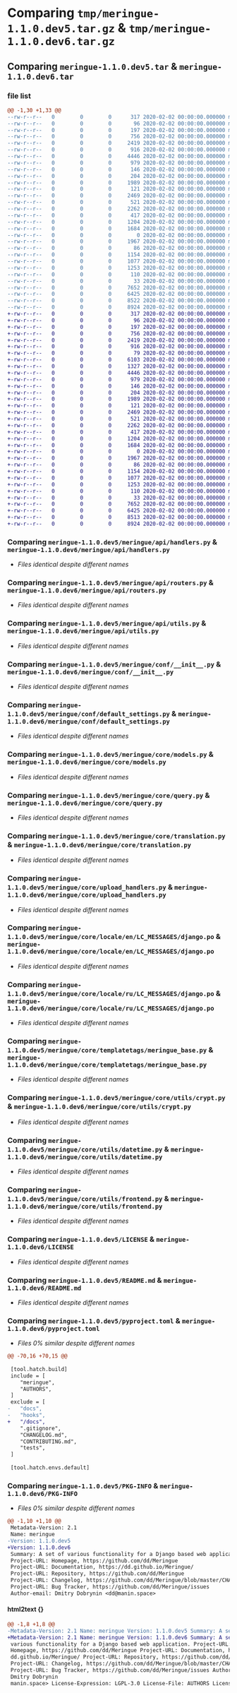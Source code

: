 # Comparing `tmp/meringue-1.1.0.dev5.tar.gz` & `tmp/meringue-1.1.0.dev6.tar.gz`

## Comparing `meringue-1.1.0.dev5.tar` & `meringue-1.1.0.dev6.tar`

### file list

```diff
@@ -1,30 +1,33 @@
--rw-r--r--   0        0        0      317 2020-02-02 00:00:00.000000 meringue-1.1.0.dev5/meringue/__init__.py
--rw-r--r--   0        0        0       96 2020-02-02 00:00:00.000000 meringue-1.1.0.dev5/meringue/api/__init__.py
--rw-r--r--   0        0        0      197 2020-02-02 00:00:00.000000 meringue-1.1.0.dev5/meringue/api/apps.py
--rw-r--r--   0        0        0      756 2020-02-02 00:00:00.000000 meringue-1.1.0.dev5/meringue/api/handlers.py
--rw-r--r--   0        0        0     2419 2020-02-02 00:00:00.000000 meringue-1.1.0.dev5/meringue/api/routers.py
--rw-r--r--   0        0        0      916 2020-02-02 00:00:00.000000 meringue-1.1.0.dev5/meringue/api/utils.py
--rw-r--r--   0        0        0     4446 2020-02-02 00:00:00.000000 meringue-1.1.0.dev5/meringue/conf/__init__.py
--rw-r--r--   0        0        0      979 2020-02-02 00:00:00.000000 meringue-1.1.0.dev5/meringue/conf/default_settings.py
--rw-r--r--   0        0        0      146 2020-02-02 00:00:00.000000 meringue-1.1.0.dev5/meringue/core/__init__.py
--rw-r--r--   0        0        0      204 2020-02-02 00:00:00.000000 meringue-1.1.0.dev5/meringue/core/apps.py
--rw-r--r--   0        0        0     1989 2020-02-02 00:00:00.000000 meringue-1.1.0.dev5/meringue/core/models.py
--rw-r--r--   0        0        0      121 2020-02-02 00:00:00.000000 meringue-1.1.0.dev5/meringue/core/options.py
--rw-r--r--   0        0        0     2469 2020-02-02 00:00:00.000000 meringue-1.1.0.dev5/meringue/core/query.py
--rw-r--r--   0        0        0      521 2020-02-02 00:00:00.000000 meringue-1.1.0.dev5/meringue/core/translation.py
--rw-r--r--   0        0        0     2262 2020-02-02 00:00:00.000000 meringue-1.1.0.dev5/meringue/core/upload_handlers.py
--rw-r--r--   0        0        0      417 2020-02-02 00:00:00.000000 meringue-1.1.0.dev5/meringue/core/views.py
--rw-r--r--   0        0        0     1204 2020-02-02 00:00:00.000000 meringue-1.1.0.dev5/meringue/core/locale/en/LC_MESSAGES/django.po
--rw-r--r--   0        0        0     1684 2020-02-02 00:00:00.000000 meringue-1.1.0.dev5/meringue/core/locale/ru/LC_MESSAGES/django.po
--rw-r--r--   0        0        0        0 2020-02-02 00:00:00.000000 meringue-1.1.0.dev5/meringue/core/templatetags/__init__.py
--rw-r--r--   0        0        0     1967 2020-02-02 00:00:00.000000 meringue-1.1.0.dev5/meringue/core/templatetags/meringue_base.py
--rw-r--r--   0        0        0       86 2020-02-02 00:00:00.000000 meringue-1.1.0.dev5/meringue/core/utils/__init__.py
--rw-r--r--   0        0        0     1154 2020-02-02 00:00:00.000000 meringue-1.1.0.dev5/meringue/core/utils/crypt.py
--rw-r--r--   0        0        0     1077 2020-02-02 00:00:00.000000 meringue-1.1.0.dev5/meringue/core/utils/datetime.py
--rw-r--r--   0        0        0     1253 2020-02-02 00:00:00.000000 meringue-1.1.0.dev5/meringue/core/utils/frontend.py
--rw-r--r--   0        0        0      110 2020-02-02 00:00:00.000000 meringue-1.1.0.dev5/.gitignore
--rw-r--r--   0        0        0       33 2020-02-02 00:00:00.000000 meringue-1.1.0.dev5/AUTHORS
--rw-r--r--   0        0        0     7652 2020-02-02 00:00:00.000000 meringue-1.1.0.dev5/LICENSE
--rw-r--r--   0        0        0     6425 2020-02-02 00:00:00.000000 meringue-1.1.0.dev5/README.md
--rw-r--r--   0        0        0     8522 2020-02-02 00:00:00.000000 meringue-1.1.0.dev5/pyproject.toml
--rw-r--r--   0        0        0     8924 2020-02-02 00:00:00.000000 meringue-1.1.0.dev5/PKG-INFO
+-rw-r--r--   0        0        0      317 2020-02-02 00:00:00.000000 meringue-1.1.0.dev6/meringue/__init__.py
+-rw-r--r--   0        0        0       96 2020-02-02 00:00:00.000000 meringue-1.1.0.dev6/meringue/api/__init__.py
+-rw-r--r--   0        0        0      197 2020-02-02 00:00:00.000000 meringue-1.1.0.dev6/meringue/api/apps.py
+-rw-r--r--   0        0        0      756 2020-02-02 00:00:00.000000 meringue-1.1.0.dev6/meringue/api/handlers.py
+-rw-r--r--   0        0        0     2419 2020-02-02 00:00:00.000000 meringue-1.1.0.dev6/meringue/api/routers.py
+-rw-r--r--   0        0        0      916 2020-02-02 00:00:00.000000 meringue-1.1.0.dev6/meringue/api/utils.py
+-rw-r--r--   0        0        0       79 2020-02-02 00:00:00.000000 meringue-1.1.0.dev6/meringue/api/docs/__init__.py
+-rw-r--r--   0        0        0     6103 2020-02-02 00:00:00.000000 meringue-1.1.0.dev6/meringue/api/docs/patchers.py
+-rw-r--r--   0        0        0     1327 2020-02-02 00:00:00.000000 meringue-1.1.0.dev6/meringue/api/docs/views.py
+-rw-r--r--   0        0        0     4446 2020-02-02 00:00:00.000000 meringue-1.1.0.dev6/meringue/conf/__init__.py
+-rw-r--r--   0        0        0      979 2020-02-02 00:00:00.000000 meringue-1.1.0.dev6/meringue/conf/default_settings.py
+-rw-r--r--   0        0        0      146 2020-02-02 00:00:00.000000 meringue-1.1.0.dev6/meringue/core/__init__.py
+-rw-r--r--   0        0        0      204 2020-02-02 00:00:00.000000 meringue-1.1.0.dev6/meringue/core/apps.py
+-rw-r--r--   0        0        0     1989 2020-02-02 00:00:00.000000 meringue-1.1.0.dev6/meringue/core/models.py
+-rw-r--r--   0        0        0      121 2020-02-02 00:00:00.000000 meringue-1.1.0.dev6/meringue/core/options.py
+-rw-r--r--   0        0        0     2469 2020-02-02 00:00:00.000000 meringue-1.1.0.dev6/meringue/core/query.py
+-rw-r--r--   0        0        0      521 2020-02-02 00:00:00.000000 meringue-1.1.0.dev6/meringue/core/translation.py
+-rw-r--r--   0        0        0     2262 2020-02-02 00:00:00.000000 meringue-1.1.0.dev6/meringue/core/upload_handlers.py
+-rw-r--r--   0        0        0      417 2020-02-02 00:00:00.000000 meringue-1.1.0.dev6/meringue/core/views.py
+-rw-r--r--   0        0        0     1204 2020-02-02 00:00:00.000000 meringue-1.1.0.dev6/meringue/core/locale/en/LC_MESSAGES/django.po
+-rw-r--r--   0        0        0     1684 2020-02-02 00:00:00.000000 meringue-1.1.0.dev6/meringue/core/locale/ru/LC_MESSAGES/django.po
+-rw-r--r--   0        0        0        0 2020-02-02 00:00:00.000000 meringue-1.1.0.dev6/meringue/core/templatetags/__init__.py
+-rw-r--r--   0        0        0     1967 2020-02-02 00:00:00.000000 meringue-1.1.0.dev6/meringue/core/templatetags/meringue_base.py
+-rw-r--r--   0        0        0       86 2020-02-02 00:00:00.000000 meringue-1.1.0.dev6/meringue/core/utils/__init__.py
+-rw-r--r--   0        0        0     1154 2020-02-02 00:00:00.000000 meringue-1.1.0.dev6/meringue/core/utils/crypt.py
+-rw-r--r--   0        0        0     1077 2020-02-02 00:00:00.000000 meringue-1.1.0.dev6/meringue/core/utils/datetime.py
+-rw-r--r--   0        0        0     1253 2020-02-02 00:00:00.000000 meringue-1.1.0.dev6/meringue/core/utils/frontend.py
+-rw-r--r--   0        0        0      110 2020-02-02 00:00:00.000000 meringue-1.1.0.dev6/.gitignore
+-rw-r--r--   0        0        0       33 2020-02-02 00:00:00.000000 meringue-1.1.0.dev6/AUTHORS
+-rw-r--r--   0        0        0     7652 2020-02-02 00:00:00.000000 meringue-1.1.0.dev6/LICENSE
+-rw-r--r--   0        0        0     6425 2020-02-02 00:00:00.000000 meringue-1.1.0.dev6/README.md
+-rw-r--r--   0        0        0     8513 2020-02-02 00:00:00.000000 meringue-1.1.0.dev6/pyproject.toml
+-rw-r--r--   0        0        0     8924 2020-02-02 00:00:00.000000 meringue-1.1.0.dev6/PKG-INFO
```

### Comparing `meringue-1.1.0.dev5/meringue/api/handlers.py` & `meringue-1.1.0.dev6/meringue/api/handlers.py`

 * *Files identical despite different names*

### Comparing `meringue-1.1.0.dev5/meringue/api/routers.py` & `meringue-1.1.0.dev6/meringue/api/routers.py`

 * *Files identical despite different names*

### Comparing `meringue-1.1.0.dev5/meringue/api/utils.py` & `meringue-1.1.0.dev6/meringue/api/utils.py`

 * *Files identical despite different names*

### Comparing `meringue-1.1.0.dev5/meringue/conf/__init__.py` & `meringue-1.1.0.dev6/meringue/conf/__init__.py`

 * *Files identical despite different names*

### Comparing `meringue-1.1.0.dev5/meringue/conf/default_settings.py` & `meringue-1.1.0.dev6/meringue/conf/default_settings.py`

 * *Files identical despite different names*

### Comparing `meringue-1.1.0.dev5/meringue/core/models.py` & `meringue-1.1.0.dev6/meringue/core/models.py`

 * *Files identical despite different names*

### Comparing `meringue-1.1.0.dev5/meringue/core/query.py` & `meringue-1.1.0.dev6/meringue/core/query.py`

 * *Files identical despite different names*

### Comparing `meringue-1.1.0.dev5/meringue/core/translation.py` & `meringue-1.1.0.dev6/meringue/core/translation.py`

 * *Files identical despite different names*

### Comparing `meringue-1.1.0.dev5/meringue/core/upload_handlers.py` & `meringue-1.1.0.dev6/meringue/core/upload_handlers.py`

 * *Files identical despite different names*

### Comparing `meringue-1.1.0.dev5/meringue/core/locale/en/LC_MESSAGES/django.po` & `meringue-1.1.0.dev6/meringue/core/locale/en/LC_MESSAGES/django.po`

 * *Files identical despite different names*

### Comparing `meringue-1.1.0.dev5/meringue/core/locale/ru/LC_MESSAGES/django.po` & `meringue-1.1.0.dev6/meringue/core/locale/ru/LC_MESSAGES/django.po`

 * *Files identical despite different names*

### Comparing `meringue-1.1.0.dev5/meringue/core/templatetags/meringue_base.py` & `meringue-1.1.0.dev6/meringue/core/templatetags/meringue_base.py`

 * *Files identical despite different names*

### Comparing `meringue-1.1.0.dev5/meringue/core/utils/crypt.py` & `meringue-1.1.0.dev6/meringue/core/utils/crypt.py`

 * *Files identical despite different names*

### Comparing `meringue-1.1.0.dev5/meringue/core/utils/datetime.py` & `meringue-1.1.0.dev6/meringue/core/utils/datetime.py`

 * *Files identical despite different names*

### Comparing `meringue-1.1.0.dev5/meringue/core/utils/frontend.py` & `meringue-1.1.0.dev6/meringue/core/utils/frontend.py`

 * *Files identical despite different names*

### Comparing `meringue-1.1.0.dev5/LICENSE` & `meringue-1.1.0.dev6/LICENSE`

 * *Files identical despite different names*

### Comparing `meringue-1.1.0.dev5/README.md` & `meringue-1.1.0.dev6/README.md`

 * *Files identical despite different names*

### Comparing `meringue-1.1.0.dev5/pyproject.toml` & `meringue-1.1.0.dev6/pyproject.toml`

 * *Files 0% similar despite different names*

```diff
@@ -70,16 +70,15 @@
 
 [tool.hatch.build]
 include = [
 	"meringue",
 	"AUTHORS",
 ]
 exclude = [
-	"docs",
-	"hooks",
+	"/docs",
 	".gitignore",
 	"CHANGELOG.md",
 	"CONTRIBUTING.md",
 	"tests",
 ]
 
 [tool.hatch.envs.default]
```

### Comparing `meringue-1.1.0.dev5/PKG-INFO` & `meringue-1.1.0.dev6/PKG-INFO`

 * *Files 0% similar despite different names*

```diff
@@ -1,10 +1,10 @@
 Metadata-Version: 2.1
 Name: meringue
-Version: 1.1.0.dev5
+Version: 1.1.0.dev6
 Summary: A set of various functionality for a Django based web application.
 Project-URL: Homepage, https://github.com/dd/Meringue
 Project-URL: Documentation, https://dd.github.io/Meringue/
 Project-URL: Repository, https://github.com/dd/Meringue
 Project-URL: Changelog, https://github.com/dd/Meringue/blob/master/CHANGELOG.md
 Project-URL: Bug Tracker, https://github.com/dd/Meringue/issues
 Author-email: Dmitry Dobrynin <dd@manin.space>
```

#### html2text {}

```diff
@@ -1,8 +1,8 @@
-Metadata-Version: 2.1 Name: meringue Version: 1.1.0.dev5 Summary: A set of
+Metadata-Version: 2.1 Name: meringue Version: 1.1.0.dev6 Summary: A set of
 various functionality for a Django based web application. Project-URL:
 Homepage, https://github.com/dd/Meringue Project-URL: Documentation, https://
 dd.github.io/Meringue/ Project-URL: Repository, https://github.com/dd/Meringue
 Project-URL: Changelog, https://github.com/dd/Meringue/blob/master/CHANGELOG.md
 Project-URL: Bug Tracker, https://github.com/dd/Meringue/issues Author-email:
 Dmitry Dobrynin
 manin.space> License-Expression: LGPL-3.0 License-File: AUTHORS License-File:
```

